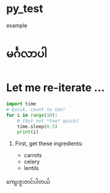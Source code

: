 # py_test
example

# မင်္ဂလာပါ

# Let me re-iterate ...

~~~python
import time
# Quick, count to ten!
for i in range(10):
    # (but not *too* quick)
    time.sleep(0.5)
    print(i)
~~~
 1. First, get these ingredients:

      * carrots
      * celery
      * lentils

ကျေးဇူးတင်ပါတယ်
